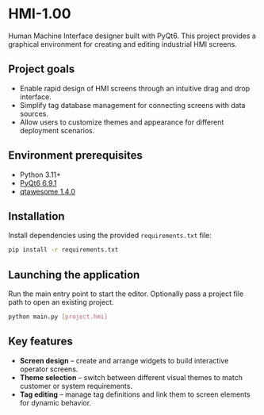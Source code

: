 # HMI-1.00
Human Machine Interface designer built with PyQt6. This project
provides a graphical environment for creating and editing industrial
HMI screens.

## Project goals

- Enable rapid design of HMI screens through an intuitive drag and drop
  interface.
- Simplify tag database management for connecting screens with data
  sources.
- Allow users to customize themes and appearance for different
  deployment scenarios.

## Environment prerequisites

- Python 3.11+
- [PyQt6 6.9.1](https://pypi.org/project/PyQt6/)
- [qtawesome 1.4.0](https://pypi.org/project/qtawesome/)

## Installation

Install dependencies using the provided `requirements.txt` file:

```bash
pip install -r requirements.txt
```

## Launching the application

Run the main entry point to start the editor. Optionally pass a project
file path to open an existing project.

```bash
python main.py [project.hmi]
```

## Key features

- **Screen design** – create and arrange widgets to build interactive
  operator screens.
- **Theme selection** – switch between different visual themes to match
  customer or system requirements.
- **Tag editing** – manage tag definitions and link them to screen
  elements for dynamic behavior.